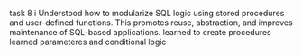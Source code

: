 task 8
 i Understood how to modularize SQL logic using stored procedures and user-defined functions. This promotes reuse, abstraction, and improves maintenance of SQL-based applications.
 learned to create procedures 
 learned parameteres and conditional logic
